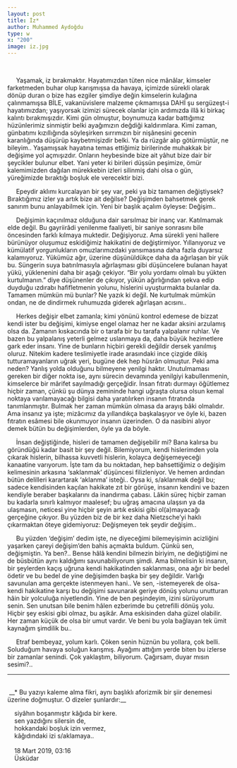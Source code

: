 ```yaml
---
layout: post
title: İz*
author: Muhammed Aydoğdu
type: w
x: "200"
image: iz.jpg
---
```


<br/>

&nbsp;&nbsp;&nbsp;&nbsp; Yaşamak, iz bırakmaktır. Hayatımızdan tüten nice mânâlar, kimseler farketmeden buhar olup karışmışsa da havaya, içimizde sürekli olarak dönüp duran o bize has ezgiler şimdiye değin kimselerin kulağına çalınmamışsa BİLE, vakanüvislere malzeme çıkmamışsa DAHİ şu sergüzeşt-i hayatımızdan; yaşıyorsak izimizi sürecek olanlar için ardımızda illâ ki birkaç kalıntı bırakmışızdır. Kimi gün olmuştur, boynumuza kadar battığımız hüzünlerimiz sinmiştir belki ayağımızın değdiği kaldırımlara. Kimi zaman, günbatımı kızıllığında söyleşirken sırrımızın bir nişânesini gecenin karanlığında düşürüp kaybetmişizdir belki. Ya da rüzgâr alıp götürmüştür, ne bileyim.. Yaşamışsak hayatına temas ettiğimiz birilerinde muhakkak bir değişime yol açmışızdır. Onların heybesinde bize ait yâhut bize dair bir şeycikler bulunur elbet. Yani yeter ki birileri düşsün peşimize, ömür kalemimizden dağılan mürekkebin izleri silinmiş dahi olsa o gün, yüreğimizde bıraktığı boşluk ele verecektir bizi.

&nbsp;&nbsp;&nbsp;&nbsp; Epeydir aklımı kurcalayan bir şey var, peki ya biz tamamen değiştiysek? Bıraktığımız izler ya artık bize ait değilse? Değişimden bahsetmek gerek sanırım bunu anlayabilmek için. Yeni bir başlık açalım öyleyse: Değişim..

&nbsp;&nbsp;&nbsp;&nbsp; Değişimin kaçınılmaz olduğuna dair sarsılmaz bir inanç var. Katılmamak elde değil. Bu gayriirâdi yenilenme faaliyeti, bir saniye sonrasını bile öncesinden farklı kılmaya muktedir. Değişiyoruz. Ama sürekli yeni hallere bürünüyor oluşumuz eskidiğimiz hakikatini de değiştirmiyor. Yıllanıyoruz ve kümülatif yorgunlukların omuzlarımızdaki yansımasına daha fazla duyarsız kalamıyoruz. Yükümüz ağır, üzerine düşünüldükçe daha da ağırlaşan bir yük bu. Süngerin suya batırılmasıyla ağırlaşması gibi düşüncelere bulanan hayat yükü, yüklenenini daha bir aşağı çekiyor. “Bir yolu yordamı olmalı bu yükten kurtulmanın.” diye düşünenler de çıkıyor, yükün ağırlığından şekva edip duyduğu ızdırabı hafifletmenin yolunu, hislerini uyuşturmakta bulanlar da. Tamamen mümkün mü bunlar? Ne yazık ki değil. Ne kurtulmak mümkün ondan, ne de dindirmek ruhumuzda giderek ağırlaşan acısını..

&nbsp;&nbsp;&nbsp;&nbsp; Herkes değişir elbet zamanla; kimi yönünü kontrol edemese de bizzat kendi ister bu değişimi, kimiyse engel olamaz her ne kadar aksini arzulamış olsa da. Zamanın kıskacında bir o tarafa bir bu tarafa yalpalanır ruhlar. Ve bazen bu yalpalanış yeterli gelmez uslanmaya da, daha büyük hezimetlere gark eder insanı. Yine de bunların hiçbiri gerekli değildir dersek yanılmış oluruz. Nitekim kadere teslimiyetle irade arasındaki ince çizgide dikiş tutturamayanların uğrak yeri, bugüne dek hep hüsrân olmuştur. Peki ama neden? Yanlış yolda olduğunu bilmeyene yenilgi haktır. Unutulmaması gereken bir diğer nokta ise, aynı sürecin devamında yenilgiyi kabullenmenin, kimselerce bir mârifet sayılmadığı gerçeğidir. İnsan fıtratı durmayı öğütlemez hiçbir zaman, çünkü şu dünya zemininde hangi uğraşta olursa olsun kemal noktaya varılamayacağı bilgisi daha yaratılırken insanın fıtratında tanımlanmıştır. Bulmak her zaman mümkün olmasa da arayış bâki olmalıdır. Ama insanız ya işte; mizâcımız da yıllandıkça başkalaşıyor ve öyle ki, bazen fıtratın esâmesi bile okunmuyor insanın üzerinden. O da nasibini alıyor demek bütün bu değişimlerden, öyle ya da böyle.

&nbsp;&nbsp;&nbsp;&nbsp; İnsan değiştiğinde, hisleri de tamamen değişebilir mi? Bana kalırsa bu göründüğü kadar basit bir şey değil. Bilemiyorum, kendi hislerimden yola çıkarak hislerin, bilhassa kuvvetli hislerin, kolayca değişemeyeceği kanaatine varıyorum. İşte tam da bu noktadan, hep bahsettiğimiz o değişim kelimesinin arkasına ‘saklanmak’ düşüncesi filizleniyor. Ve hemen ardından bütün delilleri karartarak ‘aklanma’ isteği.. Oysa ki, s/aklanmak değil bu; sadece kendisinden kaçılan hakikate zıt bir görüşe, insanın kendini ve bazen kendiyle beraber başkalarını da inandırma çabası. Lâkin süreç hiçbir zaman bu kadarla sınırlı kalmıyor maalesef; bu uğraş amacına ulaşsın ya da ulaşmasın, neticesi yine hiçbir şeyin artık eskisi gibi ol(a)mayacağı gerçeğine çıkıyor. Bu yüzden biz de bir kez daha Nietzsche’yi haklı çıkarmaktan öteye gidemiyoruz: Değişmeyen tek şeydir değişim..

&nbsp;&nbsp;&nbsp;&nbsp; Bu yüzden ‘değişim’ dedim işte, ne diyeceğimi bilemeyişimin acizliğini yaşarken çareyi değişim’den bahis açmakta buldum. Çünkü sen, değişmiştin. Ya ben?.. Bense hâlâ kendini bilmezin biriyim, ne değiştiğimi ne de büsbütün aynı kaldığımı savunabiliyorum şimdi. Ama bilmelisin ki insanın, bir şeylerden kaçış uğruna kendi hakikatinden saklanması, ona ağır bir bedel ödetir ve bu bedel de yine değişimden başka bir şey değildir. Varlığı savunulan ama gerçekte istenmeyen hani.. Ve sen, -istemeyerek de olsa- kendi hakikatine karşı bu değişimi savunarak geriye dönüş yolunu unutturan hâin bir yolculuğa niyetlendin. Yine de ben peşindeyim, izini sürüyorum senin. Sen unutsan bile benim hâlen ezberimde bu çetrefilli dönüş yolu. Hiçbir şey eskisi gibi olmaz, bu aşikâr. Ama eskisinden daha güzel olabilir. Her zaman küçük de olsa bir umut vardır. Ve beni bu yola bağlayan tek ümit kaynağım şimdilik bu..

&nbsp;&nbsp;&nbsp;&nbsp; Etraf bembeyaz, yolum karlı. Çöken senin hüznün bu yollara, çok belli. Soluduğum havaya soluğun karışmış. Ayağımı attığım yerde biten bu izlerse bir zamanlar senindi. Çok yaklaştım, biliyorum. Çağırsam, duyar mısın sesimi?..

---
<br/>
&nbsp;__* Bu yazıyı kaleme alma fikri, aynı başlıklı aforizmik bir şiir denemesi üzerine doğmuştur. O dizeler şunlardır:__

&nbsp;&nbsp;&nbsp; siyâhın boşanmıştır kâğıda bir kere.  
&nbsp;&nbsp;&nbsp; sen yazdığını silersin de,  
&nbsp;&nbsp;&nbsp; hokkandaki boşluk izin vermez,  
&nbsp;&nbsp;&nbsp; kâğıdındaki izi s/aklamaya..  
<br/>
&nbsp;&nbsp;&nbsp; 18 Mart 2019, 03:16  
&nbsp;&nbsp;&nbsp; Üsküdar  
